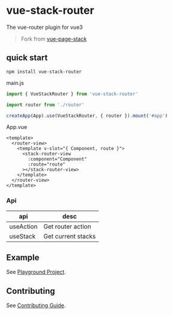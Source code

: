 # vue-stack-router

The vue-router plugin for vue3

> Fork from [vue-page-stack](https://github.com/hezhongfeng/vue-page-stack)

## quick start

```
npm install vue-stack-router

```

main.js

```ts
import { VueStackRouter } from 'vue-stack-router'

import router from './router'

createApp(App).use(VueStackRouter, { router }).mount('#app')
```

App.vue

```vue
<template>
  <router-view>
    <template v-slot="{ Component, route }">
      <stack-router-view
        :component="Component"
        :route="route"
      ></stack-router-view>
    </template>
  </router-view>
</template>
```

### Api

| api       | desc               |
| --------- | ------------------ |
| useAction | Get router action  |
| useStack  | Get current stacks |

## Example

See [Playground Project](playground).

## Contributing

See [Contributing Guide](.github/contributing.md).
